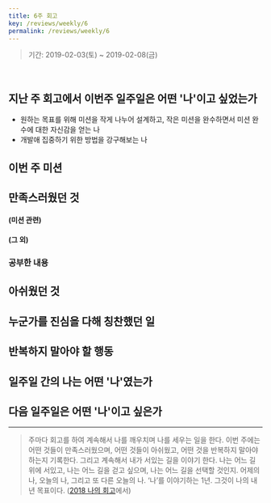 ```yaml
---
title: 6주 회고
key: /reviews/weekly/6
permalink: /reviews/weekly/6
---
```


> 기간: 2019-02-03(토) ~ 2019-02-08(금)
<br/>

## 지난 주 회고에서 이번주 일주일은 어떤 '나'이고 싶었는가
- 원하는 목표를 위해 미션을 작게 나누어 설계하고, 작은 미션을 완수하면서 미션 완수에 대한 자신감을 얻는 나
- 개발애 집중하기 위한 방법을 강구해보는 나

## 이번 주 미션

## 만족스러웠던 것
#### (미션 관련)

#### (그 외)

### 공부한 내용

## 아쉬웠던 것

## 누군가를 진심을 다해 칭찬했던 일

## 반복하지 말아야 할 행동

## 일주일 간의 나는 어떤 '나'였는가

## 다음 일주일은 어떤 '나'이고 싶은가

----

> 주마다 회고를 하여 계속해서 나를 깨우치며 나를 세우는 일을 한다. 이번 주에는 어떤 것들이 만족스러웠으며, 어떤 것들이 아쉬웠고, 어떤 것을 반복하지 말아야 하는지 기록한다. 그리고 계속해서 내가 서있는 길을 이야기 한다. 나는 어느 길 위에 서있고, 나는 어느 길을 걷고 싶으며, 나는 어느 길을 선택할 것인지. 어제의 나, 오늘의 나, 그리고 또 다른 오늘의 나. ‘나’를 이야기하는 1년. 그것이 나의 내년 목표이다. ([2018 나의 회고](https://ssosso.github.io/2018/12/30/2018-%EB%82%98%EC%9D%98-%ED%9A%8C%EA%B3%A0.html)에서)
